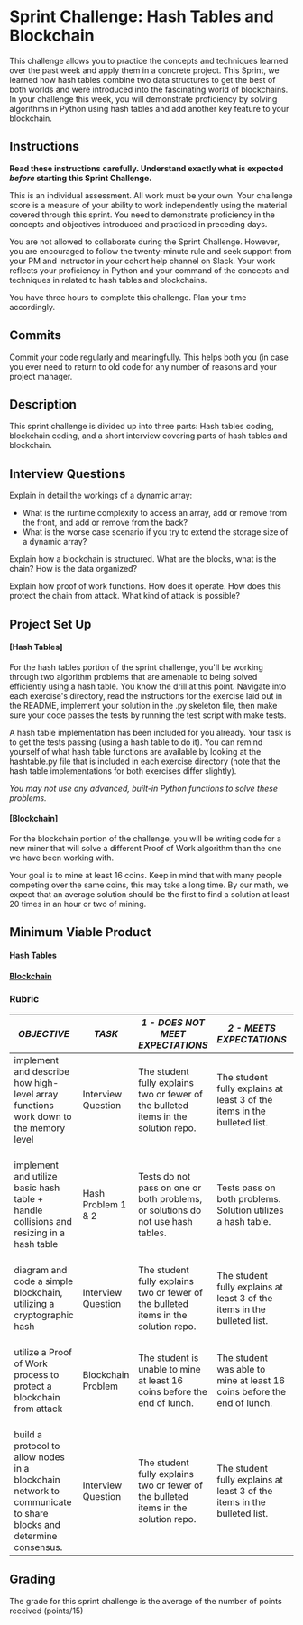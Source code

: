 # Sprint Challenge: Hash Tables and Blockchain

This challenge allows you to practice the concepts and techniques learned over
the past week and apply them in a concrete project. This Sprint, we learned how
hash tables combine two data structures to get the best of both worlds and were
introduced into the fascinating world of blockchains. In your challenge this
week, you will demonstrate proficiency by solving algorithms in Python using
hash tables and add another key feature to your blockchain.

## Instructions

**Read these instructions carefully. Understand exactly what is expected
_before_ starting this Sprint Challenge.**

This is an individual assessment. All work must be your own. Your challenge
score is a measure of your ability to work independently using the material
covered through this sprint. You need to demonstrate proficiency in the concepts
and objectives introduced and practiced in preceding days.

You are not allowed to collaborate during the Sprint Challenge. However, you are
encouraged to follow the twenty-minute rule and seek support from your PM and
Instructor in your cohort help channel on Slack. Your work reflects your
proficiency in Python and your command of the concepts and techniques in related
to hash tables and blockchains.

You have three hours to complete this challenge. Plan your time accordingly.

## Commits

Commit your code regularly and meaningfully. This helps both you (in case you
ever need to return to old code for any number of reasons and your project
manager.

## Description

This sprint challenge is divided up into three parts: Hash tables coding,
blockchain coding, and a short interview covering parts of hash tables and
blockchain.

## Interview Questions

Explain in detail the workings of a dynamic array:

- What is the runtime complexity to access an array, add or remove from the
  front, and add or remove from the back?
- What is the worse case scenario if you try to extend the storage size of a
  dynamic array?

Explain how a blockchain is structured. What are the blocks, what is the chain?
How is the data organized?

Explain how proof of work functions. How does it operate. How does this protect
the chain from attack. What kind of attack is possible?

## Project Set Up

#### [Hash Tables]

For the hash tables portion of the sprint challenge, you'll be working through
two algorithm problems that are amenable to being solved efficiently using a
hash table. You know the drill at this point. Navigate into each exercise's
directory, read the instructions for the exercise laid out in the README,
implement your solution in the .py skeleton file, then make sure your code
passes the tests by running the test script with make tests.

A hash table implementation has been included for you already. Your task is to
get the tests passing (using a hash table to do it). You can remind yourself of
what hash table functions are available by looking at the hashtable.py file that
is included in each exercise directory (note that the hash table implementations
for both exercises differ slightly).

_You may not use any advanced, built-in Python functions to solve these
problems._

#### [Blockchain]

For the blockchain portion of the challenge, you will be writing code for a new
miner that will solve a different Proof of Work algorithm than the one we have
been working with.

Your goal is to mine at least 16 coins. Keep in mind that with many people
competing over the same coins, this may take a long time. By our math, we expect
that an average solution should be the first to find a solution at least 20
times in an hour or two of mining.

## Minimum Viable Product

#### [Hash Tables](https://github.com/LambdaSchool/Sprint-Challenge--Hash-BC/tree/master/hashtables)

#### [Blockchain](https://github.com/LambdaSchool/Sprint-Challenge--Hash-BC/tree/master/blockchain)

### Rubric

| _OBJECTIVE_                                                                                                     | _TASK_             | _1 - DOES NOT MEET EXPECTATIONS_                                                     | _2 - MEETS EXPECTATIONS_                                                  | \*3 - EXCEEDS EXPECTATIONS                                                                                            |
| --------------------------------------------------------------------------------------------------------------- | ------------------ | ------------------------------------------------------------------------------------ | ------------------------------------------------------------------------- | --------------------------------------------------------------------------------------------------------------------- |
| implement and describe how high-level array functions work down to the memory level                             | Interview Question | The student fully explains two or fewer of the bulleted items in the solution repo\. | The student fully explains at least 3 of the items in the bulleted list\. | The student fully explains 4 or more items from the bulleted list\.                                                   |
| implement and utilize basic hash table + handle collisions and resizing in a hash table                         | Hash Problem 1 & 2 | Tests do not pass on one or both problems, or solutions do not use hash tables.      | Tests pass on both problems. Solution utilizes a hash table.              | Tests pass on on both problems with solutions utilizing hash tables, linear runtime complexity, no flake8 complaints. |
| diagram and code a simple blockchain, utilizing a cryptographic hash                                            | Interview Question | The student fully explains two or fewer of the bulleted items in the solution repo\. | The student fully explains at least 3 of the items in the bulleted list\. | The student fully explains 4 or more items from the bulleted list\.                                                   |
| utilize a Proof of Work process to protect a blockchain from attack                                             | Blockchain Problem | The student is unable to mine at least 16 coins before the end of lunch.             | The student was able to mine at least 16 coins before the end of lunch.   | The student presented a unique solution that was able to mine more than 1000 coins before the end of lunch.           |
| build a protocol to allow nodes in a blockchain network to communicate to share blocks and determine consensus. | Interview Question | The student fully explains two or fewer of the bulleted items in the solution repo\. | The student fully explains at least 3 of the items in the bulleted list\. | The student fully explains 4 or more items from the bulleted list\.                                                   |

## Grading

The grade for this sprint challenge is the average of the number of points
received (points/15)

